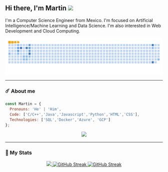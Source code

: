 ## Hi there, I'm Martin <img src="https://media.giphy.com/media/3OXc5iM4VybLzKAoBR/giphy.gif" width="80"/>

I'm a Computer Science Engineer from Mexico. I'm focused on Artificial Intelligence/Machine Learning and Data Science. I'm also interested in Web Development and Cloud Computing.

![Snake animation](https://github.com/martinotamendit/martinotamendit/blob/output/ocean.gif)

---
### :comet: About me
```javascript
const Martin = {
  Pronouns: 'He' | 'Him',
  Code: ['C/C++','Java','Javascript','Python','HTML','CSS'],
  Technologies: ['SQL','Docker','Azure', 'GCP']
};
```
<div id="header" align="center">
  <img src="https://media.giphy.com/media/0TtX2qqpxp3pIafzio/giphy.gif" width="100"/>
</div>

---
### :rocket: My Stats
<div id="stats" align="center">
  <a href=https://github.com/anuraghazra/github-readme-stats>
    <img src="https://github-readme-stats.vercel.app/api?username=martinotamendit&count_private=true&show_icons=true&theme=algolia&bg_color=0A4756">
  </a>
  <a href=https://git.io/streak-stats>
    <img src="http://github-readme-streak-stats.herokuapp.com?user=MartinOtamendiT&theme=blux&background=0A4756" alt="GitHub Streak">
  </a>
  <a href=https://github.com/anuraghazra/github-readme-stats>
    <img src="https://github-readme-stats.vercel.app/api/top-langs/?username=martinotamendit&layout=compact&theme=react&bg_color=0A4756" alt="GitHub Streak">
  </a>
</div>

<!--
**MartinOtamendiT/MartinOtamendiT** is a ✨ _special_ ✨ repository because its `README.md` (this file) appears on your GitHub profile.
Here are some ideas to get you started:
- 🔭 I’m currently working on ...
- 🌱 I’m currently learning ...
- 👯 I’m looking to collaborate on ...
- 🤔 I’m looking for help with ...
- 💬 Ask me about ...
- 📫 How to reach me: ...
- 😄 Pronouns: ...
- ⚡ Fun fact: ...
-->
